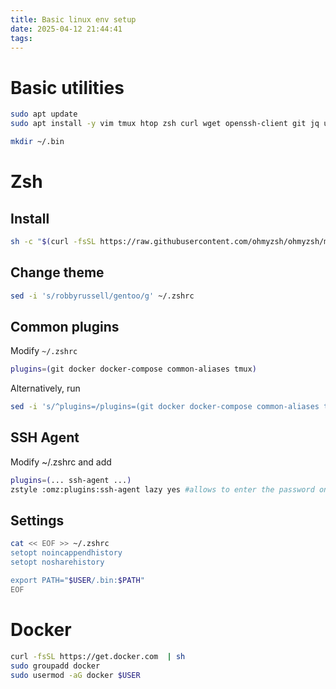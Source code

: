 ```yaml
---
title: Basic linux env setup
date: 2025-04-12 21:44:41
tags:
---
```


# Basic utilities

```sh
sudo apt update
sudo apt install -y vim tmux htop zsh curl wget openssh-client git jq unzip gnupg

mkdir ~/.bin
```

# Zsh

## Install

```sh
sh -c "$(curl -fsSL https://raw.githubusercontent.com/ohmyzsh/ohmyzsh/master/tools/install.sh)"
```


## Change theme
```sh
sed -i 's/robbyrussell/gentoo/g' ~/.zshrc 
```

## Common plugins

Modify `~/.zshrc`
```sh
plugins=(git docker docker-compose common-aliases tmux)
```

Alternatively, run
```sh
sed -i 's/^plugins=/plugins=(git docker docker-compose common-aliases tmux)/g' ~/.zshrc
```

## SSH Agent
Modify ~/.zshrc and add 
```sh
plugins=(... ssh-agent ...)
zstyle :omz:plugins:ssh-agent lazy yes #allows to enter the password only on first use
```

## Settings

```sh
cat << EOF >> ~/.zshrc 
setopt noincappendhistory
setopt nosharehistory

export PATH="$USER/.bin:$PATH"
EOF
```


# Docker 

```sh
curl -fsSL https://get.docker.com  | sh
sudo groupadd docker 
sudo usermod -aG docker $USER
```

